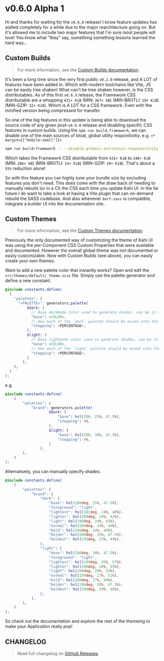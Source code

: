 # v0.6.0 Alpha 1

Hi and thanks for waiting for the `v0.6.0` release! I know feature updates has stalled completely for a while due to the major rearchitecture going on. But it's allowed me to include two major features that I'm sure most people will love! You know what "they" say, something something lessons learned the hard way...

## Custom Builds

> For more information, see the [Custom Builds documentation](/docs/framework/custom-builds).

It's been a long time since the very first public `v0.2.0` release, and A LOT of features have been added in. Which with modern toolchains like Vite, JS can be easily tree shaken! What can't be tree shaken however, is the CSS distributables. As of this first `v0.6.X` release, the Framework CSS distributable are a whopping `431+ KiB` (MIN: `367+ kB`) (MIN-BROTLI: `19+ KiB`) (MIN-GZIP: `32+ KiB`). Which is _A LOT_ for a CSS framework. Even with the minified version being compressed for transfer.

So one of the big features in this update is being able to download the source code of any given post-`v0.6.0` release and disabling specific CSS features in custom builds. Using the `npm run build:framework`, we can disable one of the main sources of bloat, global utility responitivitiy. e.g. `<* margin={["mobile:small"]}>`

```bash
npm run build:framework -- --disable-globals-intrinsics-responsitivity
```

Which takes the Framework CSS distributable from `431+ KiB` to `240+ KiB` (MIN: `206+ kB`) (MIN-BROTLI: `14+ KiB`) (MIN-GZIP: `19+ KiB`). That's about a `55%` reduction alone!

So with this feature you can highly tune your bundle size by excluding features you don't need. This does come with the draw back of needing to manually rebuild (or in a CI) the CSS each time you update Kahi UI. In the far future I do want to take a look at having a Vite plugin that can on-demand rebuild the SASS codebase. And also whenever `dart-sass` is compatible, integrate a builder UI into the documentation site.

## Custom Themes

> For more information, see the [Custom Themes documentation](/docs/themeing/custom-themes).

Previously the only documented way of customizing the theme of Kahi UI was using the per-Component CSS Custom Properties that were available and documented. However the overall global theme was not documented or easily customizable. Now with Custom Builds (see above), you can easily create your own themes.

Want to add a new palette color that instantly works? Open and edit the `src/themes/default/_theme.scss` file. Simply use the palette generator and define a new constant.

<!-- prettier-ignore -->
```scss
@include constants.define(
  (
    "palettes": (
      "<PALETTE>": generators.palette(
          $dark: (
            // Base darkmode color used to generate shades, can be in any color
            "base": <COLOR>,
            // How much of the `dark` palette should be mixed into the base color per shade
            "stepping": <PERCENTAGE>,
          ),
          $light: (
            // Base lightmode color used to generate shades, can be in any color
            "base": <COLOR>,
            // How much of the `light` palette should be mixed into the base color per shade
            "stepping": <PERCENTAGE>,
          )
        ),
    ),
  )
);
```

e.g.

```scss
@include constants.define(
    (
        "palettes": (
            "brand": generators.palette(
                    $dark: (
                        "base": hsl(200, 25%, 47.5%),
                        "stepping": 4%,
                    ),
                    $light: (
                        "base": hsl(200, 30%, 47.5%),
                        "stepping": 4%,
                    )
                ),
        ),
    )
);
```

Alternatively, you can manually specify shades.

```scss
@include constants.define(
    (
        "palettes": (
            "brand": (
                "dark": (
                    "base": hsl(200deg, 25%, 47.5%),
                    "foreground": "light",
                    "lightest": hsl(201deg, 24%, 40%),
                    "lighter": hsl(200deg, 24%, 42%),
                    "light": hsl(200deg, 24%, 43%),
                    "normal": hsl(200deg, 24%, 44%),
                    "bold": hsl(200deg, 24%, 46%),
                    "bolder": hsl(200deg, 25%, 47.5%),
                    "boldest": hsl(199deg, 23%, 49%),
                ),
                "light": (
                    "base": hsl(200deg, 30%, 47.5%),
                    "foreground": "light",
                    "lightest": hsl(199deg, 26%, 57%),
                    "lighter": hsl(200deg, 26%, 55%),
                    "light": hsl(200deg, 26%, 53%),
                    "normal": hsl(199deg, 27%, 51%),
                    "bold": hsl(200deg, 27%, 49%),
                    "bolder": hsl(200deg, 30%, 47.5%),
                    "boldest": hsl(200deg, 29%, 46%),
                ),
            ),
        ),
    )
);
```

So check out the documentation and explore the rest of the themeing to make your Application really pop!

## CHANGELOG

> Read full changelog on [GitHub Releases](https://github.com/novacbn/kahi-ui/releases/tag/v0.6.0)
